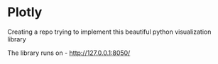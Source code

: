 # Plotly
Creating a repo trying to implement this beautiful python visualization library

The library runs on - http://127.0.0.1:8050/
